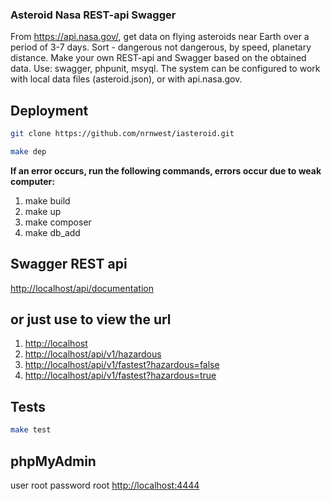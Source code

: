 ### Asteroid Nasa REST-api Swagger

From <https://api.nasa.gov/>, get data on flying asteroids near Earth over a period of 3-7 days.
Sort - dangerous not dangerous, by speed, planetary distance.
Make your own REST-api and Swagger based on the obtained data.
Use: swagger, phpunit, msyql.
The system can be configured to work with local data files (asteroid.json), or with api.nasa.gov.

## Deployment

```bash
git clone https://github.com/nrnwest/iasteroid.git
```

```bash
make dep
````

**If an error occurs, run the following commands, errors occur due to weak computer:**
1. make build
2. make up
3. make composer
4. make db_add

## Swagger REST api

<http://localhost/api/documentation>

## or just use to view the url

1. <http://localhost>
2. <http://localhost/api/v1/hazardous>
3. <http://localhost/api/v1/fastest?hazardous=false>
4. <http://localhost/api/v1/fastest?hazardous=true>

## Tests

```bash
make test
````

## phpMyAdmin
user root
password root
<http://localhost:4444>
